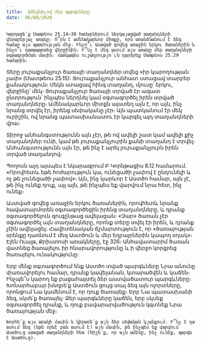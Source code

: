 ```yaml
---
title:  Աճեցնելով մեր պարգևները
date:  06/08/2020
---
```


`Կարդացե՛ք Մատթեոս 25.14–30 համարներում ներկայացված տաղանդների վերաբերյալ առակը։ Ո՞րն է ամենակարևոր միտքը, որն առանձնանում է ձեզ համար այս պատմության մեջ։ Ինչո՞ւ Աստված գովեց առաջին երկու ծառաներին և ինչո՞ւ դատապարտեց վերջինին։ Ի՞նչ է մեզ ասում այս առակը մեր տաղանդների օգտագործման մասին։ Հատկապես ուշադրությո՛ւն դարձրեք Մատթեոս 25.29 համարին։`

Տերը յուրաքանչյուր ծառայի տաղանդներ տվեց «իր կարողության չափ» (Մատթեոս 25.15): Յուրաքանչյուր անհատ ստացավ տարբեր քանակություն։ Մեկն ստացավ հինգ տաղանդ, մյուսը՝ երկու, վերջինը՝ մեկ։ Յուրաքանչյուր ծառայի տրված էր ազատ ընտրություն՝ ինչպես ներդնել կամ օգտագործել իրեն տրված տաղանդները։ Ամենակարևոր միտքն այստեղ այն է, որ այն, ինչ նրանց տրվել էր, իրենց սեփականը չէր։ Այն պատկանում էր մեկ ուրիշին, ով նրանց պատասխանատու էր կարգել այդ տաղանդների վրա։

Տիրոջ անհանգստությունն այն չէր, թե ով ավելի շատ կամ ավելի քիչ տաղանդներ ունի, կամ թե յուրաքանչյուրին քանի տաղանդ է տրվել։ Անհանգստությունն այն էր, թե ինչ է արել յուրաքանչյուրն իրեն տրված տաղանդով։

Պողոսն այդ այսպես է նկարագրում Բ Կորնթացիս 8.12 համարում. «Որովհետև եթե հոժարություն կա, ունեցածի չափով է ընդունելի և ոչ թե չունեցածի չափով»։ Այն, ինչ կարևոր է Աստծո համար, այն չէ, թե ինչ ունեք դուք, այլ այն, թե ինչպես եք վարվում նրա հետ, ինչ ունեք։

Աստված գովեց առաջին երկու ծառաներին, որովհետև նրանք հավատարմորեն օգտագործեցին իրենց տաղանդները, և դրանք օգտագործելուն զուգընթաց ավելացան։ «Չար» ծառան չէր օգտագործել այն տաղանդները, որոնք տերը տվել էր իրեն, և դրանք չէին ավելացել։ Հավիտենական ճշմարտություն է, որ «ծառայության օրենքը դառնում է մեզ Աստծուն և մեր եղբայրներին կապող օղակ»։ Էլեն Ուայթ, Քրիստոսի առակները, էջ 326։ Անհավատարիմ ծառան վատնեց ծառայելու իր հնարավորությունը և ի վերջո կորցրեց ծառայելու ունակությունը։

Երբ մենք օգտագործում ենք Աստծո տված պարգևները Նրա անունը փառավորելու համար, դրանք կավելանան, կտարածվեն և կաճեն։ Ինչպե՞ս կարող եք բացահայտել ձեր աստվածատուր պարգևները։ Խոնարհաբար խնդրե՛ք Աստծուն ցույց տալ ձեզ այն ոլորտները, որոնցում Նա կամենում է, որ դուք ծառայեք։ Երբ Նա պատասխանի ձեզ, սկսե՛ք ծառայել։ Ձեր պարգևները կաճեն, երբ սկսեք օգտագործել դրանք, և դուք բավարարվածություն կգտնեք Նրա ծառայության մեջ։

`Խորհե՛ք այս առակի մասին և կիրառե՛ք այն ձեր սեփական կյանքում։ Ի՞նչ է դա ասում ձեզ (եթե որևէ բան ասում է) այն մասին, թե ինչպես եք վարվում Աստծուց ստացած տաղանդների հետ (հիշե՛ք, որ այն ամենը, ինչ ունեք, պարգև է Աստծուց)։`
